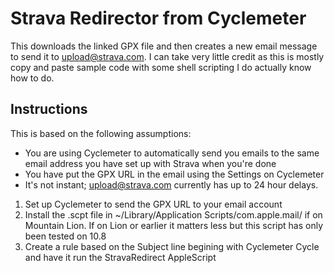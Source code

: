 # Strava Redirector from Cyclemeter

This downloads the linked GPX file and then creates a new email message to send it to upload@strava.com. I can take very little credit as this is mostly copy and paste sample code with some shell scripting I do actually know how to do.

## Instructions

This is based on the following assumptions:
  - You are using Cyclemeter to automatically send you emails to the same email address you have set up with Strava when you're done
  - You have put the GPX URL in the email using the Settings on Cyclemeter
  - It's not instant; upload@strava.com currently has up to 24 hour delays.

  1. Set up Cyclemeter to send the GPX URL to your email account
  2. Install the .scpt file in ~/Library/Application Scripts/com.apple.mail/ if on Mountain Lion. If on Lion or earlier it matters less but this script has only been tested on 10.8
  3. Create a rule based on the Subject line begining with Cyclemeter Cycle and have it run the StravaRedirect AppleScript

